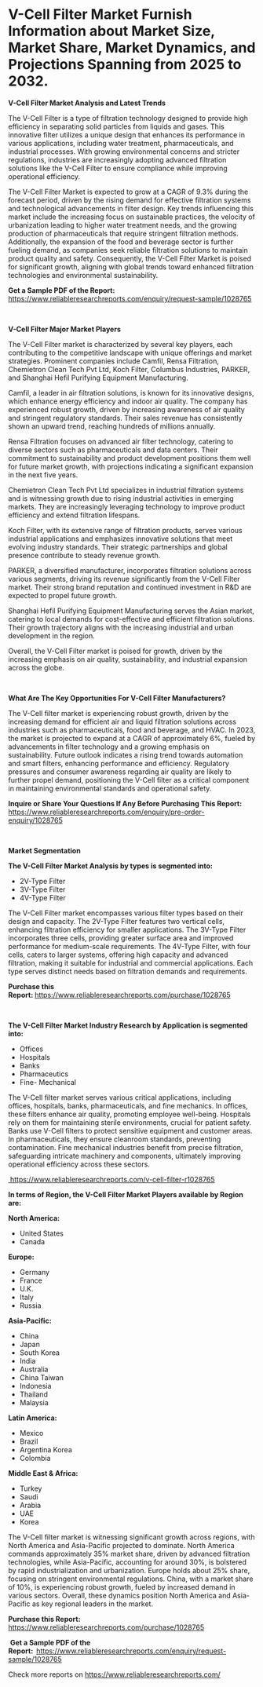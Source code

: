 <p><h1>V-Cell Filter Market Furnish Information about Market Size, Market Share, Market Dynamics, and Projections Spanning from 2025 to 2032.</h1></p><p><strong>V-Cell Filter Market Analysis and Latest Trends</strong></p>
<p><p>The V-Cell Filter is a type of filtration technology designed to provide high efficiency in separating solid particles from liquids and gases. This innovative filter utilizes a unique design that enhances its performance in various applications, including water treatment, pharmaceuticals, and industrial processes. With growing environmental concerns and stricter regulations, industries are increasingly adopting advanced filtration solutions like the V-Cell Filter to ensure compliance while improving operational efficiency.</p><p>The V-Cell Filter Market is expected to grow at a CAGR of 9.3% during the forecast period, driven by the rising demand for effective filtration systems and technological advancements in filter design. Key trends influencing this market include the increasing focus on sustainable practices, the velocity of urbanization leading to higher water treatment needs, and the growing production of pharmaceuticals that require stringent filtration methods. Additionally, the expansion of the food and beverage sector is further fueling demand, as companies seek reliable filtration solutions to maintain product quality and safety. Consequently, the V-Cell Filter Market is poised for significant growth, aligning with global trends toward enhanced filtration technologies and environmental sustainability.</p></p>
<p><strong>Get a Sample PDF of the Report:&nbsp;</strong> <a href="https://www.reliableresearchreports.com/enquiry/request-sample/1028765?utm_campaign=2192&utm_medium=2&utm_source=Github&utm_content=ia&utm_term=21032025&utm_id=v-cell-filter">https://www.reliableresearchreports.com/enquiry/request-sample/1028765</a></p>
<p>&nbsp;</p>
<p><strong>V-Cell Filter Major Market Players</strong></p>
<p><p>The V-Cell Filter market is characterized by several key players, each contributing to the competitive landscape with unique offerings and market strategies. Prominent companies include Camfil, Rensa Filtration, Chemietron Clean Tech Pvt Ltd, Koch Filter, Columbus Industries, PARKER, and Shanghai Hefil Purifying Equipment Manufacturing.</p><p>Camfil, a leader in air filtration solutions, is known for its innovative designs, which enhance energy efficiency and indoor air quality. The company has experienced robust growth, driven by increasing awareness of air quality and stringent regulatory standards. Their sales revenue has consistently shown an upward trend, reaching hundreds of millions annually.</p><p>Rensa Filtration focuses on advanced air filter technology, catering to diverse sectors such as pharmaceuticals and data centers. Their commitment to sustainability and product development positions them well for future market growth, with projections indicating a significant expansion in the next five years. </p><p>Chemietron Clean Tech Pvt Ltd specializes in industrial filtration systems and is witnessing growth due to rising industrial activities in emerging markets. They are increasingly leveraging technology to improve product efficiency and extend filtration lifespans.</p><p>Koch Filter, with its extensive range of filtration products, serves various industrial applications and emphasizes innovative solutions that meet evolving industry standards. Their strategic partnerships and global presence contribute to steady revenue growth.</p><p>PARKER, a diversified manufacturer, incorporates filtration solutions across various segments, driving its revenue significantly from the V-Cell Filter market. Their strong brand reputation and continued investment in R&D are expected to propel future growth.</p><p>Shanghai Hefil Purifying Equipment Manufacturing serves the Asian market, catering to local demands for cost-effective and efficient filtration solutions. Their growth trajectory aligns with the increasing industrial and urban development in the region.</p><p>Overall, the V-Cell Filter market is poised for growth, driven by the increasing emphasis on air quality, sustainability, and industrial expansion across the globe.</p></p>
<p>&nbsp;</p>
<p><strong>What Are The Key Opportunities For V-Cell Filter Manufacturers?</strong></p>
<p><p>The V-Cell filter market is experiencing robust growth, driven by the increasing demand for efficient air and liquid filtration solutions across industries such as pharmaceuticals, food and beverage, and HVAC. In 2023, the market is projected to expand at a CAGR of approximately 6%, fueled by advancements in filter technology and a growing emphasis on sustainability. Future outlook indicates a rising trend towards automation and smart filters, enhancing performance and efficiency. Regulatory pressures and consumer awareness regarding air quality are likely to further propel demand, positioning the V-Cell filter as a critical component in maintaining environmental standards and operational safety.</p></p>
<p><strong>Inquire or Share Your Questions If Any Before Purchasing This Report:</strong> <a href="https://www.reliableresearchreports.com/enquiry/pre-order-enquiry/1028765?utm_campaign=2192&utm_medium=2&utm_source=Github&utm_content=ia&utm_term=21032025&utm_id=v-cell-filter">https://www.reliableresearchreports.com/enquiry/pre-order-enquiry/1028765</a></p>
<p>&nbsp;</p>
<p><strong>Market Segmentation</strong></p>
<p><strong>The V-Cell Filter Market Analysis by types is segmented into:</strong></p>
<p><ul><li>2V-Type Filter</li><li>3V-Type Filter</li><li>4V-Type Filter</li></ul></p>
<p><p>The V-Cell Filter market encompasses various filter types based on their design and capacity. The 2V-Type Filter features two vertical cells, enhancing filtration efficiency for smaller applications. The 3V-Type Filter incorporates three cells, providing greater surface area and improved performance for medium-scale requirements. The 4V-Type Filter, with four cells, caters to larger systems, offering high capacity and advanced filtration, making it suitable for industrial and commercial applications. Each type serves distinct needs based on filtration demands and requirements.</p></p>
<p><strong>Purchase this Report:&nbsp;</strong><a href="https://www.reliableresearchreports.com/purchase/1028765?utm_campaign=2192&utm_medium=2&utm_source=Github&utm_content=ia&utm_term=21032025&utm_id=v-cell-filter">https://www.reliableresearchreports.com/purchase/1028765</a></p>
<p>&nbsp;</p>
<p><strong>The V-Cell Filter Market Industry Research by Application is segmented into:</strong></p>
<p><ul><li>Offices</li><li>Hospitals</li><li>Banks</li><li>Pharmaceutics</li><li>Fine- Mechanical</li></ul></p>
<p><p>The V-Cell filter market serves various critical applications, including offices, hospitals, banks, pharmaceuticals, and fine mechanics. In offices, these filters enhance air quality, promoting employee well-being. Hospitals rely on them for maintaining sterile environments, crucial for patient safety. Banks use V-Cell filters to protect sensitive equipment and customer areas. In pharmaceuticals, they ensure cleanroom standards, preventing contamination. Fine mechanical industries benefit from precise filtration, safeguarding intricate machinery and components, ultimately improving operational efficiency across these sectors.</p></p>
<p><a href="https://www.reliableresearchreports.com/v-cell-filter-r1028765?utm_campaign=2192&utm_medium=2&utm_source=Github&utm_content=ia&utm_term=21032025&utm_id=v-cell-filter">&nbsp;https://www.reliableresearchreports.com/v-cell-filter-r1028765</a></p>
<p><strong>In terms of Region, the V-Cell Filter Market Players available by Region are:</strong></p>
<p>
    <p> <strong> North America: </strong>
        <ul>
            <li>United States</li>
            <li>Canada</li>
        </ul>
        </p> 
    <p> <strong> Europe: </strong>
        <ul>
            <li>Germany</li>
            <li>France</li>
            <li>U.K.</li>
            <li>Italy</li>
            <li>Russia</li>
        </ul>
        </p> 
    <p> <strong> Asia-Pacific: </strong>
        <ul>
            <li>China</li>
            <li>Japan</li>
            <li>South Korea</li>
            <li>India</li>
            <li>Australia</li>
            <li>China Taiwan</li>
            <li>Indonesia</li>
            <li>Thailand</li>
            <li>Malaysia</li>
        </ul>
        </p> 
    <p> <strong> Latin America: </strong>
        <ul>
            <li>Mexico</li>
            <li>Brazil</li>
            <li>Argentina Korea</li>
            <li>Colombia</li>
        </ul>
        </p> 
    <p> <strong> Middle East & Africa: </strong>
        <ul>
            <li>Turkey</li>
            <li>Saudi</li>
            <li>Arabia</li>
            <li>UAE</li>
            <li>Korea</li>
        </ul>
    </p>
    </p>
<p><p>The V-Cell filter market is witnessing significant growth across regions, with North America and Asia-Pacific projected to dominate. North America commands approximately 35% market share, driven by advanced filtration technologies, while Asia-Pacific, accounting for around 30%, is bolstered by rapid industrialization and urbanization. Europe holds about 25% share, focusing on stringent environmental regulations. China, with a market share of 10%, is experiencing robust growth, fueled by increased demand in various sectors. Overall, these dynamics position North America and Asia-Pacific as key regional leaders in the market.</p></p>
<p><strong>Purchase this Report: </strong><a href="https://www.reliableresearchreports.com/purchase/1028765?utm_campaign=2192&utm_medium=2&utm_source=Github&utm_content=ia&utm_term=21032025&utm_id=v-cell-filter">https://www.reliableresearchreports.com/purchase/1028765</a></p>
<p>&nbsp;<strong>Get a Sample PDF of the Report:&nbsp;&nbsp;</strong><a href="https://www.reliableresearchreports.com/enquiry/request-sample/1028765?utm_campaign=2192&utm_medium=2&utm_source=Github&utm_content=ia&utm_term=21032025&utm_id=v-cell-filter">https://www.reliableresearchreports.com/enquiry/request-sample/1028765</a></p>
<p><strong></strong></p>
<p>Check more reports on <a href="https://www.reliableresearchreports.com/?utm_campaign=2192&utm_medium=2&utm_source=Github&utm_content=ia&utm_term=21032025&utm_id=v-cell-filter">https://www.reliableresearchreports.com/</a></p>